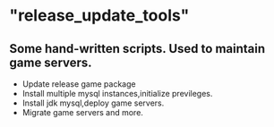 # "release_update_tools" 
## Some hand-written scripts. Used to maintain game servers.
+ Update release game package
+ Install multiple mysql instances,initialize previleges.
+ Install jdk mysql,deploy game servers.
+ Migrate game servers and more.
